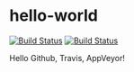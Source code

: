 # hello-world
[![Build Status](https://travis-ci.org/makolyan/hello-world.svg?branch=master)](https://travis-ci.org/makolyan/hello-world)
[![Build Status](https://ci.appveyor.com/api/projects/status/github/makolyan/hello-world?svg=true)](https://ci.appveyor.com/api/projects/status/github/makolyan/hello-world?svg=true)

Hello Github, Travis, AppVeyor!